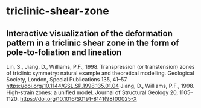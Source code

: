 # triclinic-shear-zone
## Interactive visualization of the deformation pattern in a triclinic shear zone in the form of pole-to-foliation and lineation
Lin, S., Jiang, D., Williams, P.F., 1998. Transpression (or transtension) zones of triclinic symmetry: natural example and theoretical modelling. Geological Society, London, Special Publications 135, 41–57. https://doi.org/10.1144/GSL.SP.1998.135.01.04
Jiang, D., Williams, P.F., 1998. High-strain zones: a unified model. Journal of Structural Geology 20, 1105–1120. https://doi.org/10.1016/S0191-8141(98)00025-X

